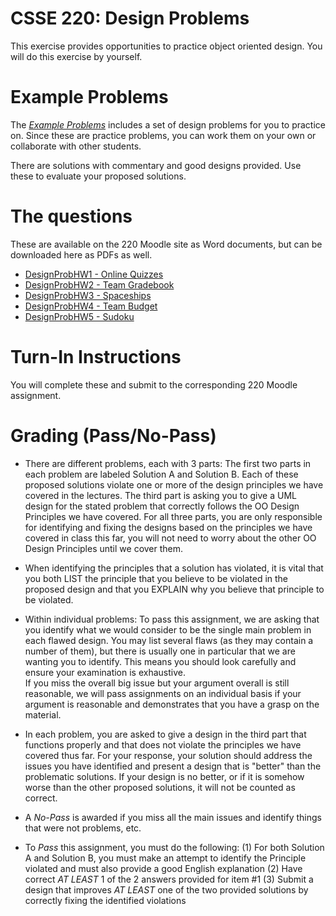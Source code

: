 # CSSE 220: Design Problems

This exercise provides opportunities to practice object oriented design.  You will
do this exercise by yourself.

# Example Problems

The [*Example Problems*](../../Docs/ExampleDesignProblems) includes a set of  design problems for you to practice on. Since these are practice problems, you can work them on your own or collaborate with other students.  

There are solutions with commentary and good designs provided. Use these to evaluate your proposed solutions.

# The questions

These are available on the 220 Moodle site as Word documents, but can be downloaded here as PDFs as well.

+ [DesignProbHW1 - Online Quizzes](DesignProblemHW1_OnlineQuizzes.pdf)
+ [DesignProbHW2 - Team Gradebook](DesignProblemHW2_TeamGradebook.pdf)
+ [DesignProbHW3 - Spaceships](DesignProblemHW3_Spaceships.pdf)
+ [DesignProbHW4 - Team Budget](DesignProblemHW4_TeamBudget.pdf)
+ [DesignProbHW5 - Sudoku](DesignProblemHW5_Sudoku.pdf)

# Turn-In Instructions 

You will complete these and submit to the corresponding 220 Moodle assignment.

# Grading (Pass/No-Pass)

+ There are different problems, each with 3 parts: The first two parts in each
  problem are labeled Solution A and Solution B.  Each of these proposed solutions
violate one or more of the design principles we have covered in the
lectures.  The third part is asking you to give a UML design for the
stated problem that correctly follows the OO Design Principles we have
covered. For all three parts, you are only responsible for identifying and fixing the designs based on the
principles we have covered in class this far, you will not need to worry about the other OO Design Principles until we cover them.

+ When identifying the principles that a solution has violated, it is vital
that you both LIST the principle that you believe to be
violated in the proposed design and that you EXPLAIN why you believe that
principle to be violated.
+ Within individual problems: To pass this assignment, we are asking
that you identify what we would consider to be the single main problem in each flawed design.  You may list
several flaws (as they may contain a number of them), but there is usually one in particular that we are
wanting you to identify.  This means you should look carefully and ensure your examination is exhaustive.  
If you miss the overall big issue but your argument overall is still reasonable, we will pass assignments on an individual
basis if your argument is reasonable and demonstrates that you have a grasp on the material.
+ In each problem, you are asked to give a design in the third part that functions properly and that does not violate the principles we have covered
thus far.  For your response, your solution should address the issues you have identified and present a design that is "better" than the
problematic solutions.  If your design is no better, or if it is somehow worse than the other proposed solutions, it will not be counted as correct.
+ A *No-Pass* is awarded if you miss all the main issues and identify things that were not problems, etc. 
+ To *Pass* this assignment, you must do the following:
  (1) For both Solution A and Solution B, you must make an attempt to identify the Principle violated and must also provide a good English explanation
  (2) Have correct *AT LEAST* 1 of the 2 answers provided for item #1
  (3) Submit a design that improves *AT LEAST* one of the two provided solutions by correctly fixing the identified violations
